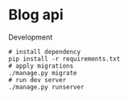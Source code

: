 # Blog api

Development

```
# install dependency
pip install -r requirements.txt
# apply migrations
./manage.py migrate
# run dev server
./manage.py runserver
```
